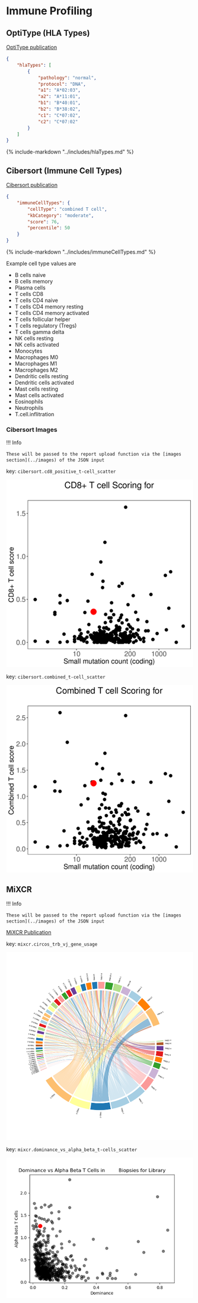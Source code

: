 # Immune Profiling

## OptiType (HLA Types)

[OptiType publication](https://pubmed.ncbi.nlm.nih.gov/25143287/)

```json
{
    "hlaTypes": [
        {
            "pathology": "normal",
            "protocol": "DNA",
            "a1": "A*02:03",
            "a2": "A*11:01",
            "b1": "B*40:01",
            "b2": "B*38:02",
            "c1": "C*07:02",
            "c2": "C*07:02"
        }
    ]
}
```

{%
   include-markdown "../includes/hlaTypes.md"
%}

## Cibersort (Immune Cell Types)

[Cibersort publication](https://www.nature.com/articles/nmeth.333)

```json
{
    "immuneCellTypes": {
        "cellType": "combined T cell",
        "kbCategory": "moderate",
        "score": 76,
        "percentile": 50
    }
}
```

{%
   include-markdown "../includes/immuneCellTypes.md"
%}

Example cell type values are

- B cells naive
- B cells memory
- Plasma cells
- T cells CD8
- T cells CD4 naive
- T cells CD4 memory resting
- T cells CD4 memory activated
- T cells follicular helper
- T cells regulatory (Tregs)
- T cells gamma delta
- NK cells resting
- NK cells activated
- Monocytes
- Macrophages M0
- Macrophages M1
- Macrophages M2
- Dendritic cells resting
- Dendritic cells activated
- Mast cells resting
- Mast cells activated
- Eosinophils
- Neutrophils
- T.cell.inflitration

### Cibersort Images

!!! Info

    These will be passed to the report upload function via the [images section](../images) of the JSON input

key: `cibersort.cd8_positive_t-cell_scatter`

![cd8+ T-cell scatter plot](../images/cibersort.cd8_positive_t-cell_scatter.png)

key: `cibersort.combined_t-cell_scatter`

![combined T-cell scatter plot](../images/cibersort.combined_t-cell_scatter.png)

## MiXCR

!!! Info

    These will be passed to the report upload function via the [images section](../images) of the JSON input

[MiXCR Publication](https://pubmed.ncbi.nlm.nih.gov/25924071/)

key: `mixcr.circos_trb_vj_gene_usage`

![mixcr circos](../images/mixcr.circos_trb_vj_gene_usage.png)

key: `mixcr.dominance_vs_alpha_beta_t-cells_scatter`

![mixcr dominance](../images/mixcr.dominance_vs_alpha_beta_t-cells_scatter.png)
